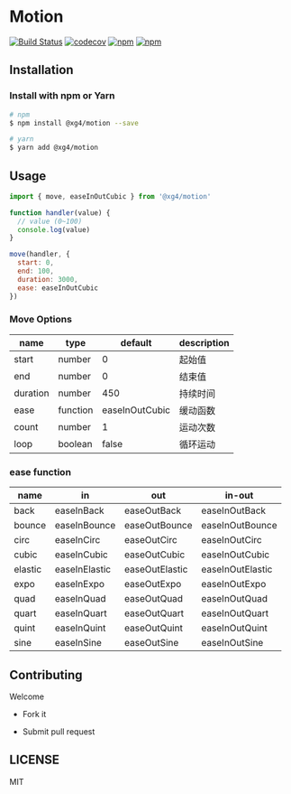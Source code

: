 # Motion

[![Build Status](https://www.travis-ci.com/xg4/motion.svg?branch=master)](https://www.travis-ci.com/xg4/motion)
[![codecov](https://img.shields.io/codecov/c/github/xg4/motion.svg)](https://codecov.io/gh/xg4/motion)
[![npm](https://img.shields.io/npm/v/@xg4/motion.svg)](https://www.npmjs.com/package/@xg4/motion)
[![npm](https://img.shields.io/npm/l/@xg4/motion.svg)](https://www.npmjs.com/package/@xg4/motion)

## Installation

### Install with npm or Yarn

```bash
# npm
$ npm install @xg4/motion --save
```

```bash
# yarn
$ yarn add @xg4/motion
```

## Usage

```js
import { move, easeInOutCubic } from '@xg4/motion'

function handler(value) {
  // value (0~100)
  console.log(value)
}

move(handler, {
  start: 0,
  end: 100,
  duration: 3000,
  ease: easeInOutCubic
})
```

### Move Options

| name     | type     | default        | description |
| -------- | -------- | -------------- | ----------- |
| start    | number   | 0              | 起始值      |
| end      | number   | 0              | 结束值      |
| duration | number   | 450            | 持续时间    |
| ease     | function | easeInOutCubic | 缓动函数    |
| count    | number   | 1              | 运动次数    |
| loop     | boolean  | false          | 循环运动    |

### ease function

| name    | in            | out            | in-out           |
| ------- | ------------- | -------------- | ---------------- |
| back    | easeInBack    | easeOutBack    | easeInOutBack    |
| bounce  | easeInBounce  | easeOutBounce  | easeInOutBounce  |
| circ    | easeInCirc    | easeOutCirc    | easeInOutCirc    |
| cubic   | easeInCubic   | easeOutCubic   | easeInOutCubic   |
| elastic | easeInElastic | easeOutElastic | easeInOutElastic |
| expo    | easeInExpo    | easeOutExpo    | easeInOutExpo    |
| quad    | easeInQuad    | easeOutQuad    | easeInOutQuad    |
| quart   | easeInQuart   | easeOutQuart   | easeInOutQuart   |
| quint   | easeInQuint   | easeOutQuint   | easeInOutQuint   |
| sine    | easeInSine    | easeOutSine    | easeInOutSine    |

## Contributing

Welcome

- Fork it

- Submit pull request

## LICENSE

MIT
